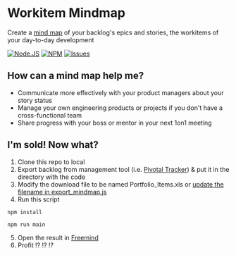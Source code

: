 # Workitem Mindmap

Create a [mind map](https://en.wikipedia.org/wiki/Mind_map) of your backlog's epics and stories, the workitems of your day-to-day development

[![Node.JS](https://img.shields.io/badge/node.js-3C873A.svg)](https://nodejs.org/en/)
[![NPM](https://img.shields.io/badge/npm-CC3534.svg)](https://www.npmjs.com/)
[![Issues](https://img.shields.io/github/issues/aclairefication/workitem-mindmap?color=blueviolet)](https://github.com/aclairefication/workitem-mindmap/issues)

## How can a mind map help me?

- Communicate more effectively with your product managers about your story status
- Manage your own engineering products or projects if you don't have a cross-functional team
- Share progress with your boss or mentor in your next 1on1 meeting

## I'm sold! Now what?
1. Clone this repo to local
2. Export backlog from management tool (i.e. [Pivotal Tracker](https://www.pivotaltracker.com/)) & put it in the directory with the code
3. Modify the download file to be named Portfolio_Items.xls or [update the filename in export_mindmap.js](https://github.com/aclairefication/workitem-mindmap/blob/master/export_mindmap.js#L13)
4. Run this script

```npm install```

```npm run main```

5. Open the result in [Freemind](http://freemind.sourceforge.net)
6. Profit :interrobang: :interrobang: :interrobang:
